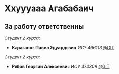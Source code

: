 # **Ххуууааа Агабабаич**

## **За работу ответственны**

*Студент 2 курса*: 

- **Караганов Павел Эдуардович** _ИСУ 466113_ [@GIT](https://github.com/Antichnoste) 

*Студент 2 курса*:

- **Рябов Георгий Алексеевич** _ИСУ 424309_ [@GIT](https://github.com/spidyboom)
